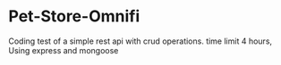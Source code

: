 # Pet-Store-Omnifi
Coding test of a simple rest api with crud operations. time limit 4 hours, Using express and mongoose
